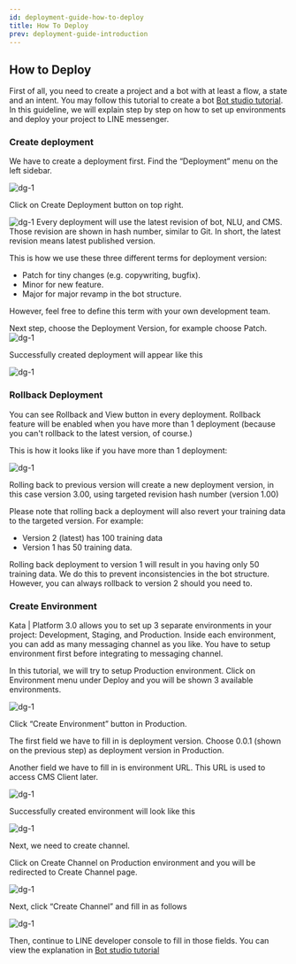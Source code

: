 ```yaml
---
id: deployment-guide-how-to-deploy
title: How To Deploy
prev: deployment-guide-introduction
---
```


## How to Deploy

First of all, you need to create a project and a bot with at least a flow, a state and an intent. You may follow this tutorial to create a bot [Bot studio tutorial](https://docs.kata.ai/tutorial/bot-studio/). In this guideline, we will explain step by step on how to set up environments and deploy your project to LINE messenger.

### Create deployment

We have to create a deployment first. Find the “Deployment” menu on the left sidebar.

![dg-1](./images/dg-1.png)

Click on Create Deployment button on top right.

![dg-1](./images/dg-2.png)
Every deployment will use the latest revision of bot, NLU, and CMS. Those revision are shown in hash number, similar to Git. In short, the latest revision means latest published version.

This is how we use these three different terms for deployment version:

- Patch for tiny changes (e.g. copywriting, bugfix).
- Minor for new feature.
- Major for major revamp in the bot structure.

However, feel free to define this term with your own development team.

Next step, choose the Deployment Version, for example choose Patch.
![dg-1](./images/dg-3.png)

Successfully created deployment will appear like this

![dg-1](./images/dg-4.png)

### Rollback Deployment

You can see Rollback and View button in every deployment. Rollback feature will be enabled when you have more than 1 deployment (because you can't rollback to the latest version, of course.)

This is how it looks like if you have more than 1 deployment:

![dg-1](./images/dg-5.png)

Rolling back to previous version will create a new deployment version, in this case version 3.00, using targeted revision hash number (version 1.00)

Please note that rolling back a deployment will also revert your training data to the targeted version. For example:

- Version 2 (latest) has 100 training data
- Version 1 has 50 training data.

Rolling back deployment to version 1 will result in you having only 50 training data. We do this to prevent inconsistencies in the bot structure. However, you can always rollback to version 2 should you need to.

### Create Environment

Kata | Platform 3.0 allows you to set up 3 separate environments in your project: Development, Staging, and Production. Inside each environment, you can add as many messaging channel as you like. You have to setup environment first before integrating to messaging channel.

In this tutorial, we will try to setup Production environment. Click on Environment menu under Deploy and you will be shown 3 available environments.

![dg-1](./images/dg-6.png)

Click “Create Environment” button in Production.

The first field we have to fill in is deployment version. Choose 0.0.1 (shown on the previous step) as deployment version in Production.

Another field we have to fill in is environment URL. This URL is used to access CMS Client later.

![dg-1](./images/dg-7.png)

Successfully created environment will look like this

![dg-1](./images/dg-8.png)

Next, we need to create channel.

Click on Create Channel on Production environment and you will be redirected to Create Channel page.

![dg-1](./images/dg-9.png)

Next, click “Create Channel” and fill in as follows

![dg-1](./images/dg-10.png)

Then, continue to LINE developer console to fill in those fields. You can view the explanation in [Bot studio tutorial](https://docs.kata.ai/tutorial/bot-studio/)
